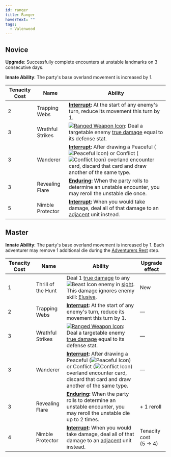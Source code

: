 ```yaml
---
id: ranger
title: Ranger
hoverText: ""
tags:
  - Valenwood
---
```


## Novice

**Upgrade**: Successfully complete encounters at unstable landmarks on 3 consecutive days.

**Innate Ability**: The party's base overland movement is increased by 1.

| Tenacity Cost | Name             | Ability                                                                                                                                                                                                                                                                                                         |
| ------------- | ---------------- | --------------------------------------------------------------------------------------------------------------------------------------------------------------------------------------------------------------------------------------------------------------------------------------------------------------- |
| 2             | Trapping Webs    | **[Interrupt](/docs/glossary/interrupt):** At the start of any enemy's turn, reduce its movement this turn by 1.                                                                                                                                                                                                |
| 3             | Wrathful Strikes | [<img src="/icons/ranged-weapon.svg" alt="Ranged Weapon Icon" class="icon-svg" />](docs/battles/battle-forms/ranged-weapon): Deal a targetable enemy [true damage](/docs/glossary/true-damage) equal to its defense stat.                                                                                       |
| 3             | Wanderer         | **[Interrupt](/docs/glossary/interrupt):** After drawing a Peaceful (<img src="/icons/peaceful.svg" alt="Peaceful Icon" class="icon-svg" />) or Conflict (<img src="/icons/conflict.svg" alt="Conflict Icon" class="icon-svg" />) overland encounter card, discard that card and draw another of the same type. |
| 3             | Revealing Flare  | **[Enduring](/docs/glossary/enduring):** When the party rolls to determine an unstable encounter, you may reroll the unstable die once.                                                                                                                                                                         |
| 5             | Nimble Protector | **[Interrupt](/docs/glossary/interrupt):** When you would take damage, deal all of that damage to an [adjacent](/docs/glossary/adjacent) unit instead.                                                                                                                                                          |

## Master

**Innate Ability**: The party's base overland movement is increased by 1. Each adventurer may remove 1 additional die during the [Adventurers Rest](/docs/campaign/day/end-of-day-phase/#2-adventurers-rest) step.

| Tenacity Cost | Name               | Ability                                                                                                                                                                                                                                                                                                         | Upgrade effect            |
| ------------- | ------------------ | --------------------------------------------------------------------------------------------------------------------------------------------------------------------------------------------------------------------------------------------------------------------------------------------------------------- | ------------------------- |
| 1             | Thrill of the Hunt | Deal 1 [true damage](/docs/glossary/true-damage) to any <img src="/icons/beast.svg" alt="Beast Icon" class="icon-svg" /> enemy in [sight](/docs/glossary/sight). This damage ignores enemy skill: [Elusive](/docs/battles/enemy-skills/elusive).                                                                | New                       |
| 2             | Trapping Webs      | **[Interrupt](/docs/glossary/interrupt):** At the start of any enemy's turn, reduce its movement this turn by 1.                                                                                                                                                                                                | —                         |
| 3             | Wrathful Strikes   | [<img src="/icons/ranged-weapon.svg" alt="Ranged Weapon Icon" class="icon-svg" />](docs/battles/battle-forms/ranged-weapon): Deal a targetable enemy [true damage](/docs/glossary/true-damage) equal to its defense stat.                                                                                       | —                         |
| 3             | Wanderer           | **[Interrupt](/docs/glossary/interrupt):** After drawing a Peaceful (<img src="/icons/peaceful.svg" alt="Peaceful Icon" class="icon-svg" />) or Conflict (<img src="/icons/conflict.svg" alt="Conflict Icon" class="icon-svg" />) overland encounter card, discard that card and draw another of the same type. | —                         |
| 3             | Revealing Flare    | **[Enduring](/docs/glossary/enduring):** When the party rolls to determine an unstable encounter, you may reroll the unstable die up to 2 times.                                                                                                                                                                | + 1 reroll                |
| 4             | Nimble Protector   | **[Interrupt](/docs/glossary/interrupt):** When you would take damage, deal all of that damage to an [adjacent](/docs/glossary/adjacent) unit instead.                                                                                                                                                          | Tenacity cost<br/>(5 → 4) |
